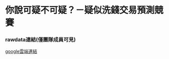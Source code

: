 # 你說可疑不可疑？－疑似洗錢交易預測競賽

### rawdata連結(僅團隊成員可見)
[google雲端連結](https://drive.google.com/drive/folders/1_3rKrbTUFXo6KxOoDND3qoBWCsavbMKf?usp=share_link)